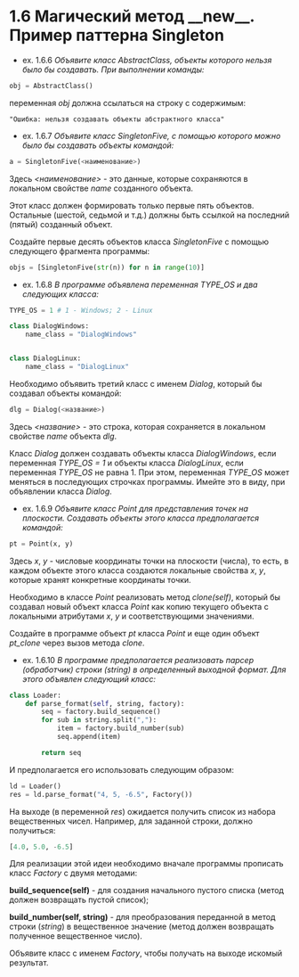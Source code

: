 # 1.6 Магический метод \_\_new\_\_. Пример паттерна Singleton

- ex. 1.6.6 _Объявите класс AbstractClass, объекты которого нельзя было бы создавать. При выполнении команды:_
```python
obj = AbstractClass()
```

переменная _obj_ должна ссылаться на строку с содержимым:

```
"Ошибка: нельзя создавать объекты абстрактного класса"
```

- ex. 1.6.7 _Объявите класс SingletonFive, с помощью которого можно было бы создавать объекты командой:_
```python
a = SingletonFive(<наименование>)
```

Здесь  _\<наименование>_  - это данные, которые сохраняются в локальном свойстве _name_ созданного объекта.

Этот класс должен формировать только первые пять объектов. Остальные (шестой, седьмой и т.д.) должны быть ссылкой на последний (пятый) созданный объект.

Создайте первые десять объектов класса _SingletonFive_ с помощью следующего фрагмента программы:
```python
objs = [SingletonFive(str(n)) for n in range(10)]
```
- ex. 1.6.8 _В программе объявлена переменная TYPE_OS и два следующих класса:_

```python
TYPE_OS = 1 # 1 - Windows; 2 - Linux

class DialogWindows:
    name_class = "DialogWindows"


class DialogLinux:
    name_class = "DialogLinux"
```

Необходимо объявить третий класс с именем _Dialog_, который бы создавал объекты командой:

```python
dlg = Dialog(<название>)
```

Здесь _<название>_ - это строка, которая сохраняется в локальном свойстве _name_ объекта _dlg_.

Класс _Dialog_ должен создавать объекты класса _DialogWindows_, если переменная _TYPE_OS = 1_ и объекты класса _DialogLinux_, если переменная _TYPE_OS_ не равна 1. При этом, переменная _TYPE_OS_ может меняться в последующих строчках программы. Имейте это в виду, при объявлении класса _Dialog_.

- ex. 1.6.9 _Объявите класс Point для представления точек на плоскости. Создавать объекты этого класса предполагается командой:_

```python
pt = Point(x, y)
```

Здесь _x_, _y_ - числовые координаты точки на плоскости (числа), то есть, в каждом объекте этого класса создаются локальные свойства _x_, _y_, которые хранят конкретные координаты точки.

Необходимо в классе _Point_ реализовать метод _clone(self)_, который бы создавал новый объект класса _Point_ как копию текущего объекта с локальными атрибутами _x_, _y_ и соответствующими значениями.

Создайте в программе объект _pt_ класса _Point_ и еще один объект _pt_clone_ через вызов метода _clone_.

- ex. 1.6.10 _В программе предполагается реализовать парсер (обработчик) строки (string) в определенный выходной формат. Для этого объявлен следующий класс:_

```python
class Loader:
    def parse_format(self, string, factory):
        seq = factory.build_sequence()
        for sub in string.split(","):
            item = factory.build_number(sub)
            seq.append(item)

        return seq
```

И предполагается его использовать следующим образом:

```python
ld = Loader()
res = ld.parse_format("4, 5, -6.5", Factory())
```

На выходе (в переменной _res_) ожидается получить список из набора вещественных чисел. Например, для заданной строки, должно получиться:

```python
[4.0, 5.0, -6.5]
```

Для реализации этой идеи необходимо вначале программы прописать класс _Factory_ с двумя методами:

**build_sequence(self)** - для создания начального пустого списка (метод должен возвращать пустой список);

**build_number(self, string)** - для преобразования переданной в метод строки (_string_) в вещественное значение (метод должен возвращать полученное вещественное число).

Объявите класс с именем _Factory_, чтобы получать на выходе искомый результат.
